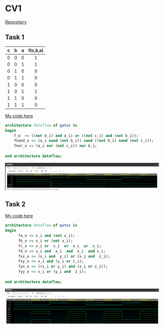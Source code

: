 # CV1
[Repositary](https://github.com/Vitekmasa)

## Task 1
| **c** | **b** |**a** | **f(c,b,a)** |
| :-: | :-: | :-: | :-: |
| 0 | 0 | 0 | 1 |
| 0 | 0 | 1 | 1 |
| 0 | 1 | 0 | 0 |
| 0 | 1 | 1 | 0 |
| 1 | 0 | 0 | 0 |
| 1 | 0 | 1 | 1 |
| 1 | 1 | 0 | 0 |
| 1 | 1 | 1 | 0 |

[My code here](https://www.edaplayground.com/x/gzeu)

```VHDL
architecture dataflow of gates is
begin
    f_o  <= ((not b_i) and a_i) or ((not c_i) and (not b_i));
    fnand_o <= (a_i nand (not b_i)) nand ((not b_i) nand (not c_i));  
    fnor_o <= (a_i nor (not c_i)) nor b_i;

end architecture dataflow;
```

![Task1](Images/CV1.png)

## Task 2
[My code here](https://www.edaplayground.com/x/9Et_)

```VHDL
architecture dataflow of gates is
begin
      fa_o <= x_i and (not x_i);
      fb_o <= x_i or (not x_i);
      fc_o <= x_i or  x_i  or  x_i  or  x_i;
      fd_o <= x_i and  x_i  and  x_i  and x_i;
      fxx_o <= (x_i and  y_i) or (x_i and  z_i);
      fxy_o <= x_i and (y_i or z_i);
      fyx_o <= ((x_i or y_i) and (x_i or z_i));
      fyy_o <= x_i or (y_i and  z_i);

end architecture dataflow;
```

![Task 2](Images/Task2.png)

